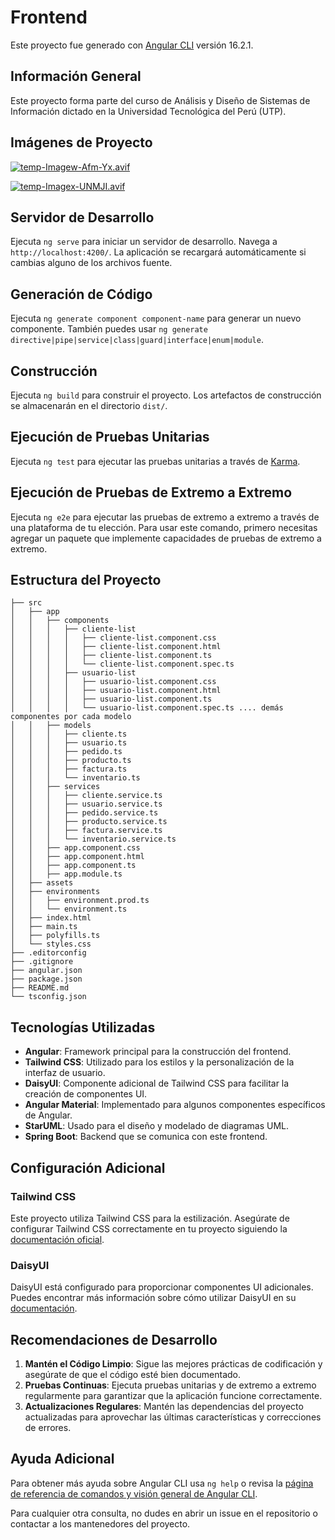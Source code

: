 # Frontend

Este proyecto fue generado con [Angular CLI](https://github.com/angular/angular-cli) versión 16.2.1.

## Información General

Este proyecto forma parte del curso de Análisis y Diseño de Sistemas de Información dictado en la Universidad Tecnológica del Perú (UTP).

## Imágenes de Proyecto

[![temp-Imagew-Afm-Yx.avif](https://i.postimg.cc/XJGTY5dn/temp-Imagew-Afm-Yx.avif)](https://postimg.cc/7G4BBfKR)

[![temp-Imagex-UNMJI.avif](https://i.postimg.cc/nz4G2ctv/temp-Imagex-UNMJI.avif)](https://postimg.cc/5YtzNJy0)

## Servidor de Desarrollo

Ejecuta `ng serve` para iniciar un servidor de desarrollo. Navega a `http://localhost:4200/`. La aplicación se recargará automáticamente si cambias alguno de los archivos fuente.

## Generación de Código

Ejecuta `ng generate component component-name` para generar un nuevo componente. También puedes usar `ng generate directive|pipe|service|class|guard|interface|enum|module`.

## Construcción

Ejecuta `ng build` para construir el proyecto. Los artefactos de construcción se almacenarán en el directorio `dist/`.

## Ejecución de Pruebas Unitarias

Ejecuta `ng test` para ejecutar las pruebas unitarias a través de [Karma](https://karma-runner.github.io).

## Ejecución de Pruebas de Extremo a Extremo

Ejecuta `ng e2e` para ejecutar las pruebas de extremo a extremo a través de una plataforma de tu elección. Para usar este comando, primero necesitas agregar un paquete que implemente capacidades de pruebas de extremo a extremo.

## Estructura del Proyecto

```plaintext
├── src
│   ├── app
│   │   ├── components
│   │   │   ├── cliente-list
│   │   │   │   ├── cliente-list.component.css
│   │   │   │   ├── cliente-list.component.html
│   │   │   │   ├── cliente-list.component.ts
│   │   │   │   └── cliente-list.component.spec.ts
│   │   │   ├── usuario-list
│   │   │   │   ├── usuario-list.component.css
│   │   │   │   ├── usuario-list.component.html
│   │   │   │   ├── usuario-list.component.ts
│   │   │   │   └── usuario-list.component.spec.ts .... demás componentes por cada modelo
│   │   ├── models
│   │   │   ├── cliente.ts
│   │   │   ├── usuario.ts
│   │   │   ├── pedido.ts
│   │   │   ├── producto.ts
│   │   │   ├── factura.ts
│   │   │   └── inventario.ts
│   │   ├── services
│   │   │   ├── cliente.service.ts
│   │   │   ├── usuario.service.ts
│   │   │   ├── pedido.service.ts
│   │   │   ├── producto.service.ts
│   │   │   ├── factura.service.ts
│   │   │   └── inventario.service.ts
│   │   ├── app.component.css
│   │   ├── app.component.html
│   │   ├── app.component.ts
│   │   ├── app.module.ts
│   ├── assets
│   ├── environments
│   │   ├── environment.prod.ts
│   │   └── environment.ts
│   ├── index.html
│   ├── main.ts
│   ├── polyfills.ts
│   └── styles.css
├── .editorconfig
├── .gitignore
├── angular.json
├── package.json
├── README.md
└── tsconfig.json

```

## Tecnologías Utilizadas

- **Angular**: Framework principal para la construcción del frontend.
- **Tailwind CSS**: Utilizado para los estilos y la personalización de la interfaz de usuario.
- **DaisyUI**: Componente adicional de Tailwind CSS para facilitar la creación de componentes UI.
- **Angular Material**: Implementado para algunos componentes específicos de Angular.
- **StarUML**: Usado para el diseño y modelado de diagramas UML.
- **Spring Boot**: Backend que se comunica con este frontend.

## Configuración Adicional

### Tailwind CSS

Este proyecto utiliza Tailwind CSS para la estilización. Asegúrate de configurar Tailwind CSS correctamente en tu proyecto siguiendo la [documentación oficial](https://tailwindcss.com/docs).

### DaisyUI

DaisyUI está configurado para proporcionar componentes UI adicionales. Puedes encontrar más información sobre cómo utilizar DaisyUI en su [documentación](https://daisyui.com/docs).

## Recomendaciones de Desarrollo

1. **Mantén el Código Limpio**: Sigue las mejores prácticas de codificación y asegúrate de que el código esté bien documentado.
2. **Pruebas Continuas**: Ejecuta pruebas unitarias y de extremo a extremo regularmente para garantizar que la aplicación funcione correctamente.
3. **Actualizaciones Regulares**: Mantén las dependencias del proyecto actualizadas para aprovechar las últimas características y correcciones de errores.

## Ayuda Adicional

Para obtener más ayuda sobre Angular CLI usa `ng help` o revisa la [página de referencia de comandos y visión general de Angular CLI](https://angular.io/cli).

Para cualquier otra consulta, no dudes en abrir un issue en el repositorio o contactar a los mantenedores del proyecto.
